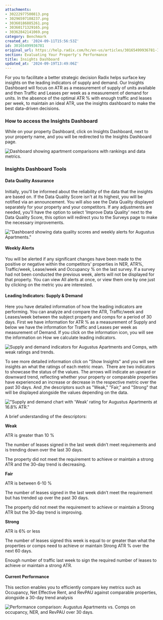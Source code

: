 ```yaml
---
attachments:
- 30222977500813.png
- 30296597108237.png
- 30360186885261.png
- 30360171329165.png
- 30362842141069.png
category: Benchmark
created_at: '2024-09-11T15:56:53Z'
id: 30165499936781
original_url: https://help.radix.com/hc/en-us/articles/30165499936781-Insights-Dashboard
section: Evaluating Your Property's Performance
title: Insights Dashboard
updated_at: '2024-09-19T13:49:06Z'
---
```


For you to facilitate a better strategic decision Radix helps surface key insights on the leading indicators of supply and demand. Our Insights Dashboard will focus on ATR as a measurement of supply of units available and then Traffic and Leases per week as a measurement of demand for units. In the absence of the optimal ATR % with enough traffic and leases per week, to maintain an ideal ATR, use the insights dashboard to make the best data-driven decisions.

### How to access the Insights Dashboard

While on your property Dashboard, click on Insights Dashboard, next to your property name, and you will be redirected to the Insights Dashboard page.

![Dashboard showing apartment comparisons with rankings and data metrics.](attachments/30222977500813.png)

### Insights Dashboard Tools

#### Data Quality Assurance

Initially, you'll be informed about the reliability of the data that the insights are based on. If the Data Quality Score isn't at its highest, you will be notified via an announcement. You will also see the Data Quality displayed separately for your property and your competitors. If any adjustments are needed, you'll have the option to select 'Improve Data Quality' next to the Data Quality Score, this option will redirect you to the Surveys page to make the necessary improvements.

!["Dashboard showing data quality scores and weekly alerts for Augustus Apartments."](attachments/30296597108237.png)

#### Weekly Alerts

You will be alerted if any significant changes have been made to the positive or negative within the competitors' properties in NER, ATR%, Traffic/week, Lease/week and Occupancy % on the last survey. If a survey had not been conducted the previous week, alerts will not be displayed for that property. You can view All alerts at once, or view them one by one just by clicking on the metric you are interested.

#### Leading Indicators: Supply & Demand

Here you have detailed information of how the leading indicators are performing. You can analyze and compare the ATR, Traffic/week and Leases/week between the subject property and comps for a period of 30 days. First we have information for ATR % as a measurement of Supply and below we have the information for Traffic and Leases per week as measurement of Demand. If you click on the information icon, you will see the information on How we calculate leading indicators.

![Supply and demand indicators for Augustus Apartments and Comps, with weak ratings and trends.](attachments/30360186885261.png)

To see more detailed information click on "Show Insights" and you will see insights an what the ratings of each metric mean.  There are two indicators to showcase the status of the values. The arrows will indicate an upward or downward trend, reflecting whether your property or comparable properties have experienced an increase or decrease in the respective metric over the past 30 days. And ,the descriptors such as "Weak," "Fair," and "Strong" that will be displayed alongside the values depending on the data.

!["Supply and demand chart with 'Weak' rating for Augustus Apartments at 16.8% ATR."](attachments/30360171329165.png)

A brief understanding of the descriptors:

**Weak**

ATR is greater than 10 %

The number of leases signed in the last week didn’t meet requirements and is trending down over the last 30 days.

The property did not meet the requirement to achieve or maintain a strong ATR and the 30-day trend is decreasing.

**Fair**

ATR is between 6-10 %

The number of leases signed in the last week didn’t meet the requirement but has trended up over the past 30 days.

The property did not meet the requirement to achieve or maintain a Strong ATR but the 30-day trend is improving.

**Strong**

ATR is 6% or less

The number of leases signed this week is equal to or greater than what the properties or comps need to achieve or maintain Strong ATR % over the next 60 days.

Enough number of traffic last week to sign the required number of leases to achieve or maintain a strong ATR.

#### Current Performance

This section enables you to efficiently compare key metrics such as Occupancy, Net Effective Rent, and RevPAU against comparable properties, alongside a 30-day trend analysis

![Performance comparison: Augustus Apartments vs. Comps on occupancy, NER, and RevPAU over 30 days.](attachments/30362842141069.png)